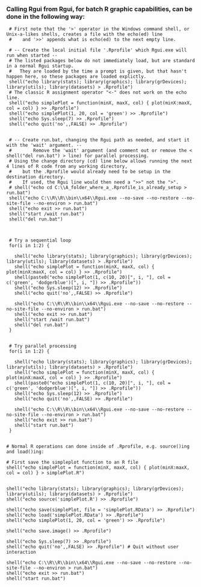 
### Calling Rgui from Rgui, for batch R graphic capabilities, can be done in the following way:
     
     # First note that the '>' operator in the Windows command shell, or Unix-a-likes shells, creates a file with the echo(ed) line 
     #    and '>>' appends what is echo(ed) to the next empty line.
     
     # -- Create the local initial file '.Rprofile' which Rgui.exe will run when started --
     # The listed packages below do not immediately load, but are standard in a normal Rgui startup.
     #   They are loaded by the time a prompt is given, but that hasn't happen here, so these packages are loaded explictly.
     shell("echo library(stats); library(graphics); library(grDevices); library(utils); library(datasets) > .Rprofile")
     # The classic R assignment operator "<-" does not work on the echo line.
     shell("echo simplePlot = function(minX, maxX, col) { plot(minX:maxX, col = col) } >> .Rprofile")  
     shell("echo simplePlot(1, 20, col = 'green') >> .Rprofile")
     shell("echo Sys.sleep(7) >> .Rprofile")
     shell("echo quit('no',,FALSE) >> .Rprofile")
     
     
     # -- Create run.bat, changing the Rgui path as needed, and start it with the 'wait' argument. --
     #        Remove the 'wait' argument (and comment out or remove the < shell("del run.bat") > line) for parallel processing.
     # Using the change directory (cd) line below allows running the next 4 lines of R code from any working directory,
     #    but the .Rprofile would already need to be setup in the destination directory. 
     #    If used, the Rgui line would then need a ">>" not the ">".
     # shell("echo cd C:\\A_folder_where_a_.Rprofile_is_already_setup > run.bat") 
     shell("echo C:\\R\\R\\bin\\x64\\Rgui.exe --no-save --no-restore --no-site-file --no-environ > run.bat")
     shell("echo exit >> run.bat")
     shell("start /wait run.bat")
     shell("del run.bat")
     
     
     
     # Try a sequential loop
     for(i in 1:2) {
     
       shell("echo library(stats); library(graphics); library(grDevices); library(utils); library(datasets) > .Rprofile")
       shell("echo simplePlot = function(minX, maxX, col) { plot(minX:maxX, col = col) } >> .Rprofile")
       shell(paste0("echo simplePlot(1, c(10, 20)[", i, "], col = c('green', 'dodgerblue')[", i, "]) >> .Rprofile"))
       shell("echo Sys.sleep(12) >> .Rprofile")
       shell("echo quit('no',,FALSE) >> .Rprofile")
       
       shell("echo C:\\R\\R\\bin\\x64\\Rgui.exe --no-save --no-restore --no-site-file --no-environ > run.bat")
       shell("echo exit >> run.bat")
       shell("start /wait run.bat")
       shell("del run.bat")
     }
     
     
     # Try parallel processing
     for(i in 1:2) {
     
       shell("echo library(stats); library(graphics); library(grDevices); library(utils); library(datasets) > .Rprofile")
       shell("echo simplePlot = function(minX, maxX, col) { plot(minX:maxX, col = col) } >> .Rprofile")
       shell(paste0("echo simplePlot(1, c(10, 20)[", i, "], col = c('green', 'dodgerblue')[", i, "]) >> .Rprofile"))
       shell("echo Sys.sleep(12) >> .Rprofile")
       shell("echo quit('no',,FALSE) >> .Rprofile")
       
       shell("echo C:\\R\\R\\bin\\x64\\Rgui.exe --no-save --no-restore --no-site-file --no-environ > run.bat")
       shell("echo exit >> run.bat")
       shell("start run.bat")
     }
   
   
    # Normal R operations can done inside of .Rprofile, e.g. source()ing and load()ing:
     
    # First save the simpleplot function to an R file
    shell("echo simplePlot = function(minX, maxX, col) { plot(minX:maxX, col = col) } > simplePlot.R")
    
     
    shell("echo library(stats); library(graphics); library(grDevices); library(utils); library(datasets) > .Rprofile")
    shell("echo source('simplePlot.R') >> .Rprofile")
    
    shell("echo save(simplePlot, file = 'simplePlot.RData') >> .Rprofile")
    shell("echo load('simplePlot.RData') >> .Rprofile")
    shell("echo simplePlot(1, 20, col = 'green') >> .Rprofile")
   
    shell("echo save.image() >> .Rprofile")
    
    shell("echo Sys.sleep(7) >> .Rprofile")
    shell("echo quit('no',,FALSE) >> .Rprofile") # Quit without user interaction
   
    shell("echo C:\\R\\R\\bin\\x64\\Rgui.exe --no-save --no-restore --no-site-file --no-environ > run.bat")
    shell("echo exit >> run.bat")
    shell("start run.bat")
   
   
